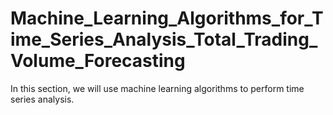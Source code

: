 # Machine_Learning_Algorithms_for_Time_Series_Analysis_Total_Trading_Volume_Forecasting
In this section, we will use machine learning algorithms to perform time series analysis.
